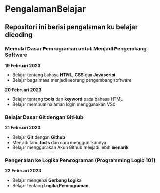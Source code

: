 # PengalamanBelajar
## Repositori ini berisi pengalaman ku belajar dicoding

### Memulai Dasar Pemrograman untuk Menjadi Pengembang Software
**19 Februari 2023**
- Belajar tentang bahasa **HTML**, **CSS** dan **Javascript**
- Belajar bagaimana menjadi seorang pengembang software

**20 Februari 2023**
- Belajar tentang **tools** dan **keyword** pada bahasa HTML 
- Belajar membuat halaman login menggunakan VSC

### Belajar Dasar Git dengan GitHub
**21 Februari 2023**
- Belajar **Git** dengan **Github**
- Menjadi tahu **tools** dan cara menggunakannya
- Belajar menggunakan Akun Github menjadi lebih **menarik**

### Pengenalan ke Logika Pemrograman (Programming Logic 101)
**22 Februari 2023**
- Belajar mengenai **Gerbang Logika** 
- Belajar tentang **Logika Pemrograman**
